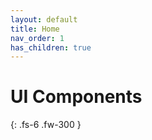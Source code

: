 ```yaml
---
layout: default
title: Home
nav_order: 1
has_children: true
---
```


# UI Components

{: .fs-6 .fw-300 }
